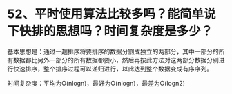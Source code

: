 # 52、平时使用算法比较多吗？能简单说下快排的思想吗？时间复杂度是多少？

基本思想是：通过一趟排序将要排序的数据分割成独立的两部分，其中一部分的所有数据都比另外一部分的所有数据都要小，然后再按此方法对这两部分数据分别进行快速排序，整个排序过程可以递归进行，以此达到整个数据变成有序序列。

时间复杂度：平均为O(nlogn)，最好为O(nlogn)，最差为O(logn2)